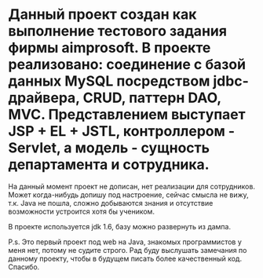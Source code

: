 Данный проект создан как выполнение тестового задания фирмы aimprosoft. В проекте реализовано: соединение с базой данных MySQL
посредством jdbc-драйвера, CRUD, паттерн DAO, MVC. Представлением выступает JSP + EL + JSTL, контроллером - Servlet,
а модель - сущность департамента и сотрудника.
==========

На данный момент проект не дописан, нет реализации для сотрудников. Может когда-нибудь допишу под настроение,
сейчас смысла не вижу, т.к. Java не пошла, сложно добываются знания и отсутствие возможности устроится хотя бы учеником.

В проекте используется jdk 1.6, базу можно развернуть из дампа.


P.s. Это первый проект под web на Java, знакомых программистов у меня нет, потому не судите строго. Рад буду выслушать замечания
по данному проекту, чтобы в будущем писать более качественный код. Спасибо. 
